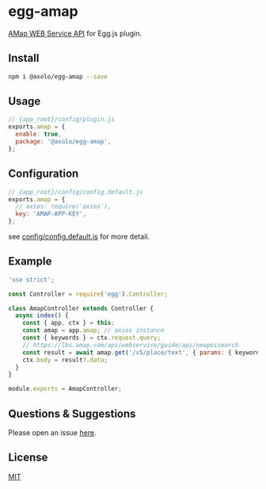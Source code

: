 # egg-amap

[AMap WEB Service API] for Egg.js plugin.

## Install

```bash
npm i @axolo/egg-amap --save
```

## Usage

```js
// {app_root}/config/plugin.js
exports.amap = {
  enable: true,
  package: '@axolo/egg-amap',
};
```

## Configuration

```js
// {app_root}/config/config.default.js
exports.amap = {
  // axios: require('axios'),
  key: 'AMAP-APP-KEY',
};
```

see [config/config.default.js](config/config.default.js) for more detail.

## Example

```js
'use strict';

const Controller = require('egg').Controller;

class AmapController extends Controller {
  async index() {
    const { app, ctx } = this;
    const amap = app.amap; // axios instance
    const { keywords } = ctx.request.query;
    // https://lbs.amap.com/api/webservice/guide/api/newpoisearch
    const result = await amap.get('/v5/place/text', { params: { keywords } });
    ctx.body = result?.data;
  }
}

module.exports = AmapController;
```

## Questions & Suggestions

Please open an issue [here](https://github.com/axolo/egg-amap/issues).

## License

[MIT](LICENSE)

[AMap WEB Service API]: https://lbs.amap.com/api/webservice/summary